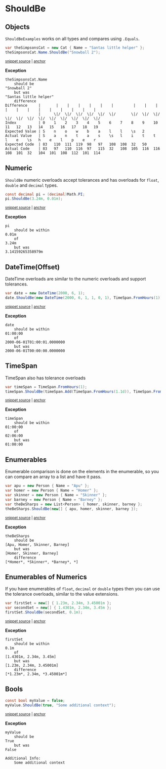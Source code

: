 # ShouldBe


## Objects

`ShouldBeExamples` works on all types and compares using `.Equals`.

<!-- snippet: ShouldBeObjects -->
<a id='snippet-shouldbeobjects'></a>
```cs
var theSimpsonsCat = new Cat { Name = "Santas little helper" };
theSimpsonsCat.Name.ShouldBe("Snowball 2");
```
<sup><a href='/src/DocumentationExamples/ShouldBeExamples.cs#L26-L31' title='File snippet `shouldbeobjects` was extracted from'>snippet source</a> | <a href='#snippet-shouldbeobjects' title='Navigate to start of snippet `shouldbeobjects`'>anchor</a></sup>
<!-- endSnippet -->

**Exception**

<!-- include: ShouldBeExamples.Objects.exceptionText.approved.txt -->
```
theSimpsonsCat.Name
    should be
"Snowball 2"
    but was
"Santas little helper"
    difference
Difference     |       |    |    |    |    |    |         |    |    |    |    |    |    |    |    |    |    |    |   
               |      \|/  \|/  \|/  \|/  \|/  \|/       \|/  \|/  \|/  \|/  \|/  \|/  \|/  \|/  \|/  \|/  \|/  \|/  
Index          | 0    1    2    3    4    5    6    7    8    9    10   11   12   13   14   15   16   17   18   19   
Expected Value | S    n    o    w    b    a    l    l    \s   2                                                      
Actual Value   | S    a    n    t    a    s    \s   l    i    t    t    l    e    \s   h    e    l    p    e    r    
Expected Code  | 83   110  111  119  98   97   108  108  32   50                                                     
Actual Code    | 83   97   110  116  97   115  32   108  105  116  116  108  101  32   104  101  108  112  101  114  
```
<!-- endInclude -->


## Numeric

`ShouldBe` numeric overloads accept tolerances and has overloads for `float`, `double` and `decimal` types.

<!-- snippet: ShouldBeExamples.Numeric.codeSample.approved.cs -->
<a id='snippet-ShouldBeExamples.Numeric.codeSample.approved.cs'></a>
```cs
const decimal pi = (decimal)Math.PI;
pi.ShouldBe(3.24m, 0.01m);
```
<sup><a href='/src/DocumentationExamples/CodeExamples/ShouldBeExamples.Numeric.codeSample.approved.cs#L1-L2' title='File snippet `ShouldBeExamples.Numeric.codeSample.approved.cs` was extracted from'>snippet source</a> | <a href='#snippet-ShouldBeExamples.Numeric.codeSample.approved.cs' title='Navigate to start of snippet `ShouldBeExamples.Numeric.codeSample.approved.cs`'>anchor</a></sup>
<!-- endSnippet -->

**Exception**

<!-- include: ShouldBeExamples.Numeric.exceptionText.approved.txt -->
```
pi
    should be within
0.01m
    of
3.24m
    but was
3.14159265358979m
```
<!-- endInclude -->


## DateTime(Offset)

DateTime overloads are similar to the numeric overloads and support tolerances.

<!-- snippet: ShouldBeExamples.DateTime.codeSample.approved.cs -->
<a id='snippet-ShouldBeExamples.DateTime.codeSample.approved.cs'></a>
```cs
var date = new DateTime(2000, 6, 1);
date.ShouldBe(new DateTime(2000, 6, 1, 1, 0, 1), TimeSpan.FromHours(1));
```
<sup><a href='/src/DocumentationExamples/CodeExamples/ShouldBeExamples.DateTime.codeSample.approved.cs#L1-L2' title='File snippet `ShouldBeExamples.DateTime.codeSample.approved.cs` was extracted from'>snippet source</a> | <a href='#snippet-ShouldBeExamples.DateTime.codeSample.approved.cs' title='Navigate to start of snippet `ShouldBeExamples.DateTime.codeSample.approved.cs`'>anchor</a></sup>
<!-- endSnippet -->

**Exception**

<!-- include: ShouldBeExamples.DateTime.exceptionText.approved.txt -->
```
date
    should be within
01:00:00
    of
2000-06-01T01:00:01.0000000
    but was
2000-06-01T00:00:00.0000000
```
<!-- endInclude -->


## TimeSpan

TimeSpan also has tolerance overloads

<!-- snippet: ShouldBeExamples.TimeSpanExample.codeSample.approved.cs -->
<a id='snippet-ShouldBeExamples.TimeSpanExample.codeSample.approved.cs'></a>
```cs
var timeSpan = TimeSpan.FromHours(1);
timeSpan.ShouldBe(timeSpan.Add(TimeSpan.FromHours(1.1d)), TimeSpan.FromHours(1));
```
<sup><a href='/src/DocumentationExamples/CodeExamples/ShouldBeExamples.TimeSpanExample.codeSample.approved.cs#L1-L2' title='File snippet `ShouldBeExamples.TimeSpanExample.codeSample.approved.cs` was extracted from'>snippet source</a> | <a href='#snippet-ShouldBeExamples.TimeSpanExample.codeSample.approved.cs' title='Navigate to start of snippet `ShouldBeExamples.TimeSpanExample.codeSample.approved.cs`'>anchor</a></sup>
<!-- endSnippet -->

**Exception**

<!-- include: ShouldBeExamples.TimeSpanExample.exceptionText.approved.txt -->
```
timeSpan
    should be within
01:00:00
    of
02:06:00
    but was
01:00:00
```
<!-- endInclude -->


## Enumerables

Enumerable comparison is done on the elements in the enumerable, so you can compare an array to a list and have it pass.

<!-- snippet: ShouldBeExamples.Enumerables.codeSample.approved.cs -->
<a id='snippet-ShouldBeExamples.Enumerables.codeSample.approved.cs'></a>
```cs
var apu = new Person { Name = "Apu" };
var homer = new Person { Name = "Homer" };
var skinner = new Person { Name = "Skinner" };
var barney = new Person { Name = "Barney" };
var theBeSharps = new List<Person> { homer, skinner, barney };
theBeSharps.ShouldBe(new[] { apu, homer, skinner, barney });
```
<sup><a href='/src/DocumentationExamples/CodeExamples/ShouldBeExamples.Enumerables.codeSample.approved.cs#L1-L6' title='File snippet `ShouldBeExamples.Enumerables.codeSample.approved.cs` was extracted from'>snippet source</a> | <a href='#snippet-ShouldBeExamples.Enumerables.codeSample.approved.cs' title='Navigate to start of snippet `ShouldBeExamples.Enumerables.codeSample.approved.cs`'>anchor</a></sup>
<!-- endSnippet -->

**Exception**

<!-- include: ShouldBeExamples.Enumerables.exceptionText.approved.txt -->
```
theBeSharps
    should be
[Apu, Homer, Skinner, Barney]
    but was
[Homer, Skinner, Barney]
    difference
[*Homer*, *Skinner*, *Barney*, *]
```
<!-- endInclude -->


## Enumerables of Numerics

If you have enumerables of `float`, `decimal` or `double` types then you can use the tolerance overloads, similar to the value extensions.

<!-- snippet: ShouldBeExamples.EnumerablesOfNumerics.codeSample.approved.cs -->
<a id='snippet-ShouldBeExamples.EnumerablesOfNumerics.codeSample.approved.cs'></a>
```cs
var firstSet = new[] { 1.23m, 2.34m, 3.45001m };
var secondSet = new[] { 1.4301m, 2.34m, 3.45m };
firstSet.ShouldBe(secondSet, 0.1m);
```
<sup><a href='/src/DocumentationExamples/CodeExamples/ShouldBeExamples.EnumerablesOfNumerics.codeSample.approved.cs#L1-L3' title='File snippet `ShouldBeExamples.EnumerablesOfNumerics.codeSample.approved.cs` was extracted from'>snippet source</a> | <a href='#snippet-ShouldBeExamples.EnumerablesOfNumerics.codeSample.approved.cs' title='Navigate to start of snippet `ShouldBeExamples.EnumerablesOfNumerics.codeSample.approved.cs`'>anchor</a></sup>
<!-- endSnippet -->

**Exception**

<!-- include: ShouldBeExamples.EnumerablesOfNumerics.exceptionText.approved.txt -->
```
firstSet
    should be within
0.1m
    of
[1.4301m, 2.34m, 3.45m]
    but was
[1.23m, 2.34m, 3.45001m]
    difference
[*1.23m*, 2.34m, *3.45001m*]
```
<!-- endInclude -->


## Bools

<!-- snippet: ShouldBeExamples.BooleanExample.codeSample.approved.cs -->
<a id='snippet-ShouldBeExamples.BooleanExample.codeSample.approved.cs'></a>
```cs
const bool myValue = false;
myValue.ShouldBe(true, "Some additional context");
```
<sup><a href='/src/DocumentationExamples/CodeExamples/ShouldBeExamples.BooleanExample.codeSample.approved.cs#L1-L2' title='File snippet `ShouldBeExamples.BooleanExample.codeSample.approved.cs` was extracted from'>snippet source</a> | <a href='#snippet-ShouldBeExamples.BooleanExample.codeSample.approved.cs' title='Navigate to start of snippet `ShouldBeExamples.BooleanExample.codeSample.approved.cs`'>anchor</a></sup>
<!-- endSnippet -->

**Exception**

<!-- include: ShouldBeExamples.BooleanExample.exceptionText.approved.txt -->
```
myValue
    should be
True
    but was
False

Additional Info:
    Some additional context
```
<!-- endInclude -->
